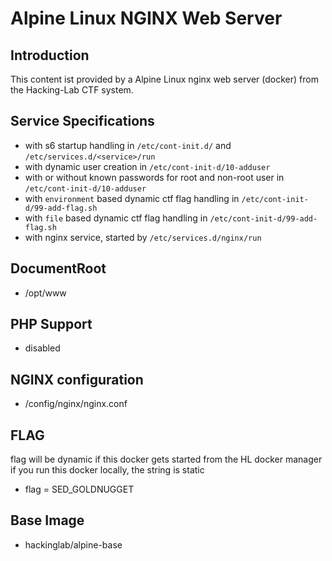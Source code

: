# Alpine Linux NGINX Web Server
## Introduction
This content ist provided by a Alpine Linux nginx web server (docker) from the Hacking-Lab CTF system. 

## Service Specifications
* with s6 startup handling in `/etc/cont-init.d/` and `/etc/services.d/<service>/run`
* with dynamic user creation  in `/etc/cont-init-d/10-adduser`
* with or without known passwords for root and non-root user in `/etc/cont-init-d/10-adduser`
* with `environment` based dynamic ctf flag handling in `/etc/cont-init-d/99-add-flag.sh`
* with `file` based dynamic ctf flag handling in `/etc/cont-init-d/99-add-flag.sh`
* with nginx service, started by `/etc/services.d/nginx/run`

## DocumentRoot
* /opt/www

## PHP Support
* disabled

## NGINX configuration
* /config/nginx/nginx.conf

## FLAG
flag will be dynamic if this docker gets started from the HL docker manager
if you run this docker locally, the string is static

* flag = SED_GOLDNUGGET

## Base Image
* hackinglab/alpine-base

